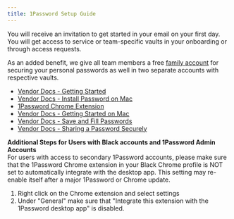 ```yaml
---
title: 1Password Setup Guide
---
```


You will receive an invitation to get started in your email on your first day. You will get access to service or team-specific vaults in your onboarding or through access requests.

As an added benefit, we give all team members a free [family account](https://support.1password.com/link-family/) for securing your personal passwords as well in two separate accounts with respective vaults.

- [Vendor Docs - Getting Started](https://support.1password.com/explore/team-member/)
- [Vendor Docs - Install Password on Mac](https://support.1password.com/get-the-apps/?mac)
- [1Password Chrome Extension](https://chromewebstore.google.com/detail/1password-%E2%80%93-password-mana/aeblfdkhhhdcdjpifhhbdiojplfjncoa?hl=en&pli=1)
- [Vendor Docs - Getting Started on Mac](https://support.1password.com/getting-started-mac/)
- [Vendor Docs - Save and Fill Passwords](https://support.1password.com/save-fill-passwords/)
- [Vendor Docs - Sharing a Password Securely](https://support.1password.com/share-items-security/)

**Additional Steps for Users with Black accounts and 1Password Admin Accounts**<br>
For users with access to secondary 1Password accounts, please make sure that the 1Password Chrome extension in your Black Chrome profile is NOT set to automatically integrate with the desktop app. This setting may re-enable itself after a major 1Password or Chrome update.

1. Right click on the Chrome extension and select settings
2. Under "General" make sure that "Integrate this extension with the 1Password desktop app" is disabled.
